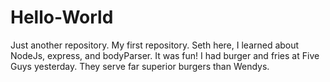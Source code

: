# Hello-World
Just another repository. My first repository.
Seth here,
I learned about NodeJs, express, and bodyParser. It was fun!
I had burger and fries at Five Guys yesterday. They serve far superior burgers than Wendys.
